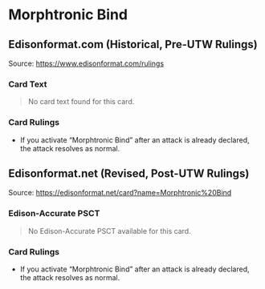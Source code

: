 # Morphtronic Bind

## Edisonformat.com (Historical, Pre-UTW Rulings)

Source: https://www.edisonformat.com/rulings

### Card Text

> No card text found for this card.

### Card Rulings

*   If you activate “Morphtronic Bind” after an attack is already declared, the attack resolves as normal.

## Edisonformat.net (Revised, Post-UTW Rulings)

Source: https://edisonformat.net/card?name=Morphtronic%20Bind

### Edison-Accurate PSCT

> No Edison-Accurate PSCT available for this card.

### Card Rulings

*   If you activate “Morphtronic Bind” after an attack is already declared, the attack resolves as normal.
            